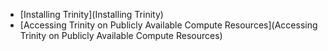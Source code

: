 * [Installing Trinity](Installing Trinity)
* [Accessing Trinity on Publicly Available Compute Resources](Accessing Trinity on Publicly Available Compute Resources)